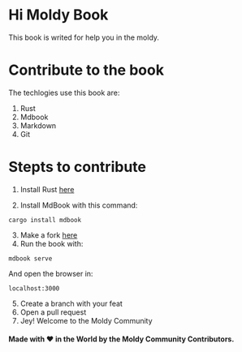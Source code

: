 # Hi Moldy Book

This book is writed for help you in the moldy.

# Contribute to the book

The techlogies use this book are:

1. Rust
1. Mdbook
1. Markdown
1. Git

# Stepts to contribute

1. Install Rust [here](https://www.rust-lang.org/tools/install)

1. Install MdBook with this command:

```
cargo install mdbook
```

3. Make a fork [here](https://github.com/Moldy-Community/book)
1. Run the book with:

```
mdbook serve
```

And open the browser in:

```
localhost:3000
```

5. Create a branch with your feat
1. Open a pull request
1. Jey! Welcome to the Moldy Community

#### Made with ❤️ in the World by the Moldy Community Contributors.
